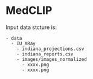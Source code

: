# MedCLIP

Input data stcture is:
```
- data
  - IU_XRay
    - indiana_projections.csv
    - indiana_reports.csv
    - images/images_normalized
      - xxxx.png
      - xxxx.png

```
